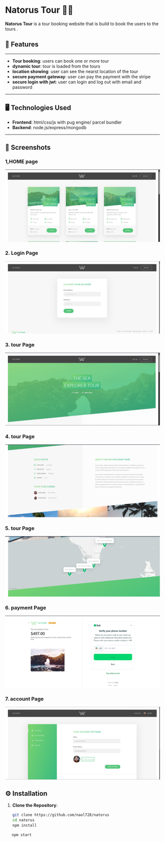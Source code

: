 # Natorus Tour 🧗‍♂️

**Natorus Tour** is a  tour booking website that is build to book the users to the tours .

## 🚀 Features

---

- **Tour booking**: users can book one or more tour
- **dynamic tour**: tour  is loaded from the tours
- **location showing**: user can see the nearst location of the tour
- **secure payment gateway**: user can pay the payment with the stripe
- **secure login with jwt**: user can login and log out with email and password

---

## 🖥️ Technologies Used

- **Frontend**: html/css/js with  pug engine/ parcel bundler
- **Backend**: node.js/express/mongodb 

---

## 📸 Screenshots

### 1,HOME page

![home page](https://github.com/naol728/natorus/blob/main/screenshot/home.png?raw=true)

### 2. Login Page

![login page](https://github.com/naol728/natorus/blob/main/screenshot/login.png?raw=true)

### 3. tour Page

![tour page](https://github.com/naol728/natorus/blob/main/screenshot/tour.png?raw=true)

### 4. tour Page

![tour page](https://github.com/naol728/natorus/blob/main/screenshot/tour2.png?raw=true)

### 5. tour  Page

![tour page](https://github.com/naol728/natorus/blob/main/screenshot/tour3.png?raw=true)

### 6. payment  Page

![payment page](https://github.com/naol728/natorus/blob/main/screenshot/payment.png?raw=true)

### 7. account  Page

![account page](https://github.com/naol728/natorus/blob/main/screenshot/account.png?raw=true)

## ⚙️ Installation

1. **Clone the Repository**:
   ```bash
   git clone https://github.com/naol728/natorus
   cd natorus
   npm install
   ```

```bash
   npm start

```
